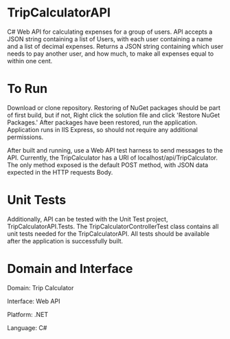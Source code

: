 # TripCalculatorAPI

C# Web API for calculating expenses for a group of users. API accepts a JSON string containing a list of Users, with each user containing a name and a list of decimal expenses. Returns a JSON string containing which user needs to pay another user, and how much, to make all expenses equal to within one cent.

# To Run

Download or clone repository. Restoring of NuGet packages should be part of first build, but if not, Right click the solution file and click 'Restore NuGet Packages.' After packages have been restored, run the application. Application runs in IIS Express, so should not require any additional permissions.

After built and running, use a Web API test harness to send messages to the API. Currently, the TripCalculator has a URI of localhost/api/TripCalculator. The only method exposed is the default POST method, with JSON data expected in the HTTP requests Body.

# Unit Tests
Additionally, API can be tested with the Unit Test project, TripCalculatorAPI.Tests. The TripCalculatorControllerTest class contains all unit tests needed for the TripCalculatorAPI. All tests should be available after the application is successfully built.

# Domain and Interface

Domain: Trip Calculator

Interface: Web API

Platform: .NET

Language: C#
